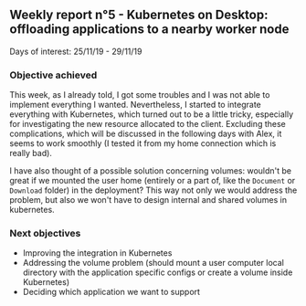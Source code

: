 ## Weekly report n°5 - Kubernetes on Desktop: offloading applications to a nearby worker node

Days of interest: 25/11/19 - 29/11/19


### Objective achieved

This week, as I already told, I got some troubles and I was not able to implement everything I wanted. Nevertheless, I started to integrate everything with Kubernetes, which turned out to be a little tricky, especially for investigating the new resource allocated to the client. Excluding these complications, which will be discussed in the following days with Alex, it seems to work smoothly (I tested it from my home connection which is really bad).

I have also thought of a possible solution concerning volumes: wouldn't be great if we mounted the user home (entirely or a part of, like the `Document` or `Download` folder) in the deployment? This way not only we would address the problem, but also we won't have to design internal and shared volumes in kubernetes.

### Next objectives

* Improving the integration in Kubernetes
* Addressing the volume problem (should mount a user computer local directory with the application specific configs or create a volume inside Kubernetes)
* Deciding which application we want to support

